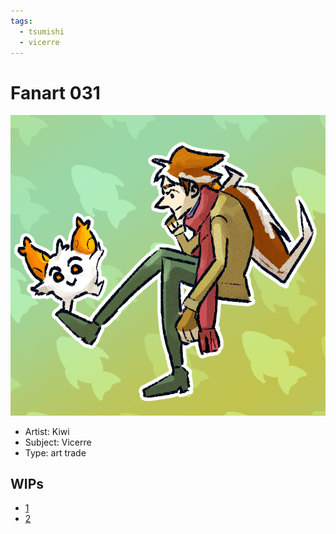 ```yaml
---
tags:
  - tsumishi
  - vicerre
---
```


# Fanart 031

<img src="assets/2024-09-17_fanimage-037.png">

- Artist: Kiwi
- Subject: Vicerre
- Type: art trade

## WIPs

- [1](assets/2024-09-04_fanimage-031.png)
- [2](assets/2024-09-12_fanimage-036.png)
